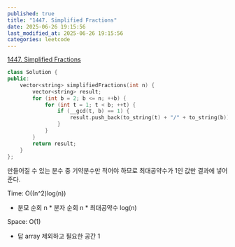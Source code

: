 ```yaml
---
published: true
title: "1447. Simplified Fractions"
date: 2025-06-26 19:15:56
last_modified_at: 2025-06-26 19:15:56
categories: leetcode
---
```

[1447. Simplified Fractions](https://leetcode.com/problems/simplified-fractions/description/)
```cpp
class Solution {
public:
    vector<string> simplifiedFractions(int n) {
        vector<string> result;
        for (int b = 2; b <= n; ++b) {
            for (int t = 1; t < b; ++t) {
                if (__gcd(t, b) == 1) {
                    result.push_back(to_string(t) + "/" + to_string(b));
                }
            }
        }
        return result;
    }
};
```
만들어질 수 있는 분수 중 기약분수만 적어야 하므로 최대공약수가 1인 값만 결과에 넣어준다.

Time: O((n^2)log(n))
 - 분모 순회 n * 분자 순회 n * 최대공약수 log(n)

Space: O(1)
 - 답 array 제외하고 필요한 공간 1